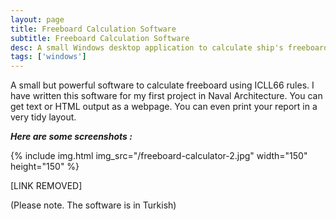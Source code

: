 ```yaml
---
layout: page
title: Freeboard Calculation Software
subtitle: Freeboard Calculation Software
desc: A small Windows desktop application to calculate ship's freeboard using ICLL66 rules.
tags: ['windows']
---
```


A small but powerful software to calculate freeboard using ICLL66 rules. I have written this software for my first project in Naval Architecture. You can get text or HTML output as a webpage. You can even print your report in a very tidy layout.

<strong><em>Here are some screenshots :</em></strong>

{% include img.html img_src="/freeboard-calculator-2.jpg" width="150" height="150" %}

[LINK REMOVED]

(Please note. The software is in Turkish)
